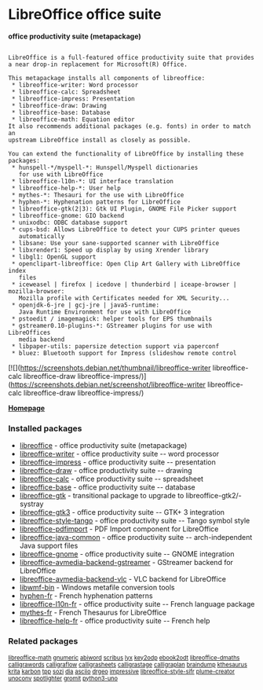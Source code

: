 # LibreOffice office suite

__office productivity suite (metapackage)__

```

LibreOffice is a full-featured office productivity suite that provides
a near drop-in replacement for Microsoft(R) Office.

This metapackage installs all components of libreoffice:
 * libreoffice-writer: Word processor
 * libreoffice-calc: Spreadsheet
 * libreoffice-impress: Presentation
 * libreoffice-draw: Drawing
 * libreoffice-base: Database
 * libreoffice-math: Equation editor
It also recommends additional packages (e.g. fonts) in order to match an
upstream LibreOffice install as closely as possible.

You can extend the functionality of LibreOffice by installing these
packages:
 * hunspell-*/myspell-*: Hunspell/Myspell dictionaries
   for use with LibreOffice
 * libreoffice-l10n-*: UI interface translation
 * libreoffice-help-*: User help
 * mythes-*: Thesauri for the use with LibreOffice
 * hyphen-*: Hyphenation patterns for LibreOffice
 * libreoffice-gtk(2|3): Gtk UI Plugin, GNOME File Picker support
 * libreoffice-gnome: GIO backend
 * unixodbc: ODBC database support
 * cups-bsd: Allows LibreOffice to detect your CUPS printer queues
   automatically
 * libsane: Use your sane-supported scanner with LibreOffice
 * libxrender1: Speed up display by using Xrender library
 * libgl1: OpenGL support
 * openclipart-libreoffice: Open Clip Art Gallery with LibreOffice index
   files
 * iceweasel | firefox | icedove | thunderbird | iceape-browser | mozilla-browser:
   Mozilla profile with Certificates needed for XML Security...
 * openjdk-6-jre | gcj-jre | java5-runtime:
   Java Runtime Environment for use with LibreOffice
 * pstoedit / imagemagick: helper tools for EPS thumbnails
 * gstreamer0.10-plugins-*: GStreamer plugins for use with LibreOffices
   media backend
 * libpaper-utils: papersize detection support via paperconf
 * bluez: Bluetooth support for Impress (slideshow remote control

```

[![](https://screenshots.debian.net/thumbnail/libreoffice-writer
libreoffice-calc
libreoffice-draw
libreoffice-impress/)](https://screenshots.debian.net/screenshot/libreoffice-writer
libreoffice-calc
libreoffice-draw
libreoffice-impress/)


 **[Homepage](http://www.libreoffice.org)**

### Installed packages

* [libreoffice](https://packages.debian.org/stretch/libreoffice) - office productivity suite (metapackage)
* [libreoffice-writer](https://packages.debian.org/stretch/libreoffice-writer) - office productivity suite -- word processor
* [libreoffice-impress](https://packages.debian.org/stretch/libreoffice-impress) - office productivity suite -- presentation
* [libreoffice-draw](https://packages.debian.org/stretch/libreoffice-draw) - office productivity suite -- drawing
* [libreoffice-calc](https://packages.debian.org/stretch/libreoffice-calc) - office productivity suite -- spreadsheet
* [libreoffice-base](https://packages.debian.org/stretch/libreoffice-base) - office productivity suite -- database
* [libreoffice-gtk](https://packages.debian.org/stretch/libreoffice-gtk) - transitional package to upgrade to libreoffice-gtk2/-systray
* [libreoffice-gtk3](https://packages.debian.org/stretch/libreoffice-gtk3) - office productivity suite -- GTK+ 3 integration
* [libreoffice-style-tango](https://packages.debian.org/stretch/libreoffice-style-tango) - office productivity suite -- Tango symbol style
* [libreoffice-pdfimport](https://packages.debian.org/stretch/libreoffice-pdfimport) - PDF Import component for LibreOffice
* [libreoffice-java-common](https://packages.debian.org/stretch/libreoffice-java-common) - office productivity suite -- arch-independent Java support files
* [libreoffice-gnome](https://packages.debian.org/stretch/libreoffice-gnome) - office productivity suite -- GNOME integration
* [libreoffice-avmedia-backend-gstreamer](https://packages.debian.org/stretch/libreoffice-avmedia-backend-gstreamer) - GStreamer backend for LibreOffice
* [libreoffice-avmedia-backend-vlc](https://packages.debian.org/stretch/libreoffice-avmedia-backend-vlc) - VLC backend for LibreOffice
* [libwmf-bin](https://packages.debian.org/stretch/libwmf-bin) - Windows metafile conversion tools
* [hyphen-fr](https://packages.debian.org/stretch/hyphen-fr) - French hyphenation patterns
* [libreoffice-l10n-fr](https://packages.debian.org/stretch/libreoffice-l10n-fr) - office productivity suite -- French language package
* [mythes-fr](https://packages.debian.org/stretch/mythes-fr) - French Thesaurus for LibreOffice
* [libreoffice-help-fr](https://packages.debian.org/stretch/libreoffice-help-fr) - office productivity suite -- French help

### Related packages

<sub> [libreoffice-math](https://packages.debian.org/stretch/libreoffice-math) [gnumeric](https://packages.debian.org/stretch/gnumeric) [abiword](https://packages.debian.org/stretch/abiword) [scribus](https://packages.debian.org/stretch/scribus) [lyx](https://packages.debian.org/stretch/lyx) [key2odp](https://packages.debian.org/stretch/key2odp) [ebook2odt](https://packages.debian.org/stretch/ebook2odt) [libreoffice-dmaths](https://packages.debian.org/stretch/libreoffice-dmaths) [calligrawords](https://packages.debian.org/stretch/calligrawords) [calligraflow](https://packages.debian.org/stretch/calligraflow) [calligrasheets](https://packages.debian.org/stretch/calligrasheets) [calligrastage](https://packages.debian.org/stretch/calligrastage) [calligraplan](https://packages.debian.org/stretch/calligraplan) [braindump](https://packages.debian.org/stretch/braindump) [kthesaurus](https://packages.debian.org/stretch/kthesaurus) [krita](https://packages.debian.org/stretch/krita) [karbon](https://packages.debian.org/stretch/karbon) [tpp](https://packages.debian.org/stretch/tpp) [sozi](https://packages.debian.org/stretch/sozi) [dia](https://packages.debian.org/stretch/dia) [asciio](https://packages.debian.org/stretch/asciio) [drgeo](https://packages.debian.org/stretch/drgeo) [impressive](https://packages.debian.org/stretch/impressive) [libreoffice-style-sifr](https://packages.debian.org/stretch/libreoffice-style-sifr) [plume-creator](https://packages.debian.org/stretch/plume-creator) [unoconv](https://packages.debian.org/stretch/unoconv) [spotlighter](https://packages.debian.org/stretch/spotlighter) [gromit](https://packages.debian.org/stretch/gromit) [python3-uno](https://packages.debian.org/stretch/python3-uno)  </sub>
